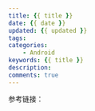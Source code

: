 ```yaml
---
title: {{ title }}
date: {{ date }}
updated: {{ updated }}
tags:
categories:
    - Android
keywords: {{ title }}
description:
comments: true
---
```



<!-- more -->

参考链接：  
